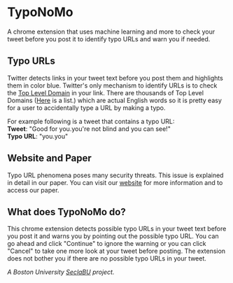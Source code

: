 # TypoNoMo
A chrome extension that uses machine learning and more to check your tweet before you post it to identify typo URLs and warn you if needed.

## Typo URLs
Twitter detects links in your tweet text before you post them and highlights them in color blue. 
Twitter's only mechanism to identify URLs is to check the [Top Level Domain](https://developer.mozilla.org/en-US/docs/Glossary/TLD) in your link. 
There are thousands of Top Level Domains ([Here](https://data.iana.org/TLD/tlds-alpha-by-domain.txt) is a list.) which are actual English words so it is pretty easy for a user to accidentally type a URL by making a typo.

For example following is a tweet that contains a typo URL:  
__Tweet__: "Good for you.you're not blind and you can see!"  
__Typo URL__: "you.you"  

## Website and Paper
Typo URL phenomena poses many security threats. This issue is explained in detail in our paper.
You can visit our [website](https://ndss2021.how) for more information and to access our paper.

## What does TypoNoMo do?
This chrome extension detects possible typo URLs in your tweet text before you post it and warns you by pointing out the possible typo URL. You can go ahead and click "Continue" to ignore the warning or you can click "Cancel" to take one more look at your tweet before posting.
The extension does not bother you if there are no possible typo URLs in your tweet.

*A Boston University [SeclaBU](https://seclab.bu.edu/) project.*
